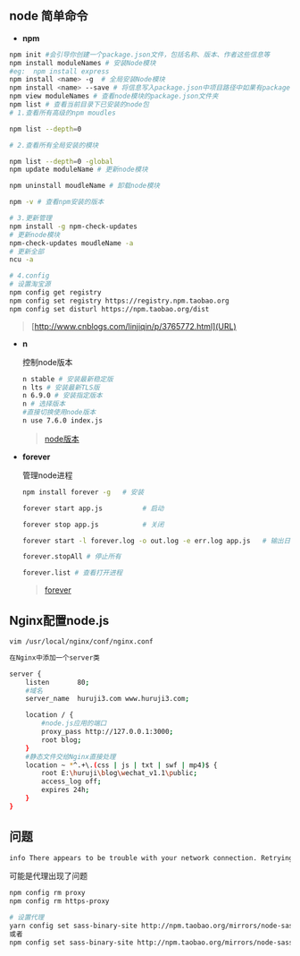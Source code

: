 
## node 简单命令

- **npm**

```bash
npm init #会引导你创建一个package.json文件，包括名称、版本、作者这些信息等
npm install moduleNames # 安装Node模块
#eg:  npm install express
npm install <name> -g  # 全局安装Node模块
npm install <name> --save # 将信息写入package.json中项目路径中如果有package.json文件
npm view moduleNames # 查看node模块的package.json文件夹
npm list # 查看当前目录下已安装的node包
# 1.查看所有高级的npm moudles

npm list --depth=0

# 2.查看所有全局安装的模块

npm list --depth=0 -global
npm update moduleName # 更新node模块

npm uninstall moudleName # 卸载node模块

npm -v # 查看npm安装的版本

# 3.更新管理
npm install -g npm-check-updates
# 更新node模块
npm-check-updates moudleName -a 
# 更新全部
ncu -a

# 4.config
# 设置淘宝源
npm config get registry
npm config set registry https://registry.npm.taobao.org
npm config set disturl https://npm.taobao.org/dist
```

> [http://www.cnblogs.com/linjiqin/p/3765772.html](URL)

- **n**

  控制node版本

  ```bash
  n stable # 安装最新稳定版
  n lts # 安装最新TLS版
  n 6.9.0 # 安装指定版本
  n # 选择版本
  #直接切换使用node版本
  n use 7.6.0 index.js
  
  ```

  > [node版本](https://nodejs.org/zh-cn/download/releases/)

- **forever**  

  管理node进程

  ```bash
  npm install forever -g   # 安装
  
  forever start app.js          # 启动
  
  forever stop app.js           # 关闭
  
  forever start -l forever.log -o out.log -e err.log app.js   # 输出日志和错误
  
  forever.stopAll # 停止所有
  
  forever.list # 查看打开进程
  ```

  > [forever](https://github.com/foreverjs/forever)


## Nginx配置node.js

```bash
vim /usr/local/nginx/conf/nginx.conf

在Nginx中添加一个server类

server {
	listen       80;
	#域名
	server_name  huruji3.com www.huruji3.com;

	location / {
	    #node.js应用的端口
	    proxy_pass http://127.0.0.1:3000;
	    root blog;
	}
	#静态文件交给Nginx直接处理
	location ~ *^.+\.(css | js | txt | swf | mp4)$ {
	    root E:\huruji\blog\wechat_v1.1\public;
	    access_log off;
	    expires 24h;
	}
}
```


## 问题

```bash
info There appears to be trouble with your network connection. Retrying...
```
可能是代理出现了问题

```bash
npm config rm proxy 
npm config rm https-proxy

# 设置代理
yarn config set sass-binary-site http://npm.taobao.org/mirrors/node-sass
或者
npm config set sass-binary-site http://npm.taobao.org/mirrors/node-sass
```

